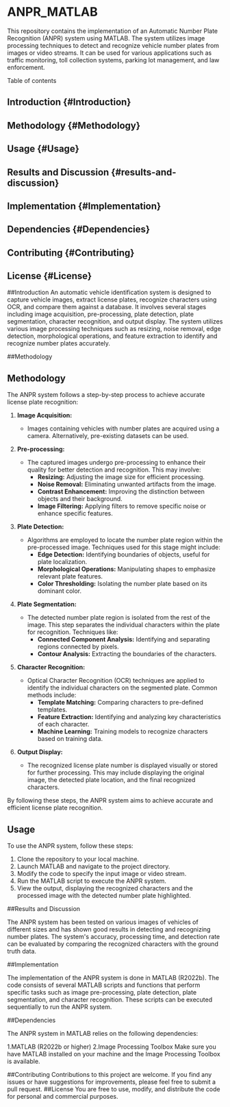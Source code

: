 # ANPR_MATLAB

This repository contains the implementation of an Automatic Number Plate Recognition (ANPR) system using MATLAB. The system utilizes image processing techniques to detect and recognize vehicle number plates from images or video streams. It can be used for various applications such as traffic monitoring, toll collection systems, parking lot management, and law enforcement.

Table of contents
## Introduction {#Introduction}
## Methodology {#Methodology}
## Usage {#Usage}
## Results and Discussion {#results-and-discussion}
## Implementation {#Implementation}
## Dependencies {#Dependencies}
## Contributing {#Contributing}
## License {#License}

##Introduction
An automatic vehicle identification system is designed to capture vehicle images, extract license plates, recognize characters using OCR, and compare them against a database. It involves several stages including image acquisition, pre-processing, plate detection, plate segmentation, character recognition, and output display. The system utilizes various image processing techniques such as resizing, noise removal, edge detection, morphological operations, and feature extraction to identify and recognize number plates accurately.

##Methodology
## Methodology

The ANPR system follows a step-by-step process to achieve accurate license plate recognition:

1. **Image Acquisition:**
    * Images containing vehicles with number plates are acquired using a camera. Alternatively, pre-existing datasets can be used.

2. **Pre-processing:**
    * The captured images undergo pre-processing to enhance their quality for better detection and recognition. This may involve:
        * **Resizing:** Adjusting the image size for efficient processing.
        * **Noise Removal:** Eliminating unwanted artifacts from the image.
        * **Contrast Enhancement:** Improving the distinction between objects and their background.
        * **Image Filtering:** Applying filters to remove specific noise or enhance specific features.

3. **Plate Detection:**
    * Algorithms are employed to locate the number plate region within the pre-processed image. Techniques used for this stage might include:
        * **Edge Detection:** Identifying boundaries of objects, useful for plate localization.
        * **Morphological Operations:** Manipulating shapes to emphasize relevant plate features.
        * **Color Thresholding:** Isolating the number plate based on its dominant color.

4. **Plate Segmentation:**
    * The detected number plate region is isolated from the rest of the image. This step separates the individual characters within the plate for recognition. Techniques like:
        * **Connected Component Analysis:** Identifying and separating regions connected by pixels.
        * **Contour Analysis:** Extracting the boundaries of the characters.

5. **Character Recognition:**
    * Optical Character Recognition (OCR) techniques are applied to identify the individual characters on the segmented plate. Common methods include:
        * **Template Matching:** Comparing characters to pre-defined templates.
        * **Feature Extraction:** Identifying and analyzing key characteristics of each character.
        * **Machine Learning:** Training models to recognize characters based on training data.

6. **Output Display:**
    * The recognized license plate number is displayed visually or stored for further processing. This may include displaying the original image, the detected plate location, and the final recognized characters.

By following these steps, the ANPR system aims to achieve accurate and efficient license plate recognition.

## Usage

To use the ANPR system, follow these steps:

1. Clone the repository to your local machine.
2. Launch MATLAB and navigate to the project directory.
3. Modify the code to specify the input image or video stream.
4. Run the MATLAB script to execute the ANPR system.
5. View the output, displaying the recognized characters and the processed image with the detected number plate highlighted.

##Results and Discussion

The ANPR system has been tested on various images of vehicles of different sizes and has shown good results in detecting and recognizing number plates. The system's accuracy, processing time, and detection rate can be evaluated by comparing the recognized characters with the ground truth data.

##Implementation

The implementation of the ANPR system is done in MATLAB (R2022b). The code consists of several MATLAB scripts and functions that perform specific tasks such as image pre-processing, plate detection, plate segmentation, and character recognition. These scripts can be executed sequentially to run the ANPR system.

##Dependencies

The ANPR system in MATLAB relies on the following dependencies:

1.MATLAB (R2022b or higher)
2.Image Processing Toolbox
Make sure you have MATLAB installed on your machine and the Image Processing Toolbox is available.

##Contributing
Contributions to this project are welcome. If you find any issues or have suggestions for improvements, please feel free to submit a pull request.
##License
You are free to use, modify, and distribute the code for personal and commercial purposes.


